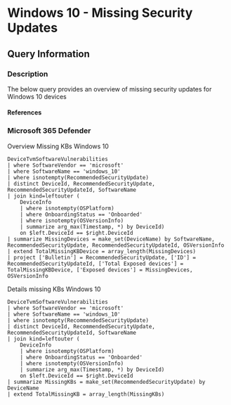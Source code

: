 # Windows 10 - Missing Security Updates

## Query Information

### Description

The below query provides an overview of missing security updates for Windows 10 devices

#### References

### Microsoft 365 Defender

Overview Missing KBs Windows 10

```kql
DeviceTvmSoftwareVulnerabilities
| where SoftwareVendor == 'microsoft'
| where SoftwareName == 'windows_10'
| where isnotempty(RecommendedSecurityUpdate)
| distinct DeviceId, RecommendedSecurityUpdate, RecommendedSecurityUpdateId, SoftwareName
| join kind=leftouter (
    DeviceInfo
    | where isnotempty(OSPlatform)
    | where OnboardingStatus == 'Onboarded'
    | where isnotempty(OSVersionInfo)
    | summarize arg_max(Timestamp, *) by DeviceId)
    on $left.DeviceId == $right.DeviceId
| summarize MissingDevices = make_set(DeviceName) by SoftwareName, RecommendedSecurityUpdate, RecommendedSecurityUpdateId, OSVersionInfo
| extend TotalMissingKBDevice = array_length(MissingDevices)
| project ['Bulletin'] = RecommendedSecurityUpdate, ['ID'] = RecommendedSecurityUpdateId, ['Total Exposed devices'] = TotalMissingKBDevice, ['Exposed devices'] = MissingDevices, OSVersionInfo
```

Details missing KBs Windows 10

```kql
DeviceTvmSoftwareVulnerabilities
| where SoftwareVendor == 'microsoft'
| where SoftwareName == 'windows_10'
| where isnotempty(RecommendedSecurityUpdate)
| distinct DeviceId, RecommendedSecurityUpdate, RecommendedSecurityUpdateId, SoftwareName
| join kind=leftouter (
    DeviceInfo
    | where isnotempty(OSPlatform)
    | where OnboardingStatus == 'Onboarded'
    | where isnotempty(OSVersionInfo)
    | summarize arg_max(Timestamp, *) by DeviceId)
    on $left.DeviceId == $right.DeviceId
| summarize MissingKBs = make_set(RecommendedSecurityUpdate) by DeviceName
| extend TotalMissingKB = array_length(MissingKBs)

```
